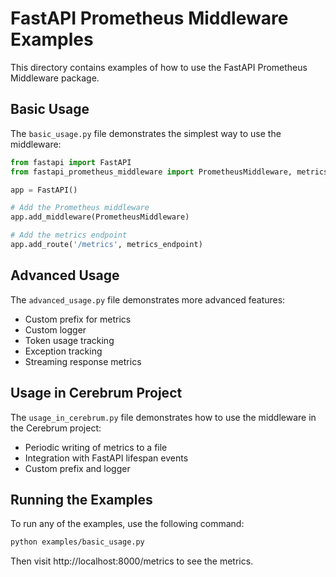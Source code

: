 # FastAPI Prometheus Middleware Examples

This directory contains examples of how to use the FastAPI Prometheus Middleware package.

## Basic Usage

The `basic_usage.py` file demonstrates the simplest way to use the middleware:

```python
from fastapi import FastAPI
from fastapi_prometheus_middleware import PrometheusMiddleware, metrics_endpoint

app = FastAPI()

# Add the Prometheus middleware
app.add_middleware(PrometheusMiddleware)

# Add the metrics endpoint
app.add_route('/metrics', metrics_endpoint)
```

## Advanced Usage

The `advanced_usage.py` file demonstrates more advanced features:

- Custom prefix for metrics
- Custom logger
- Token usage tracking
- Exception tracking
- Streaming response metrics

## Usage in Cerebrum Project

The `usage_in_cerebrum.py` file demonstrates how to use the middleware in the Cerebrum project:

- Periodic writing of metrics to a file
- Integration with FastAPI lifespan events
- Custom prefix and logger

## Running the Examples

To run any of the examples, use the following command:

```bash
python examples/basic_usage.py
```

Then visit http://localhost:8000/metrics to see the metrics.
